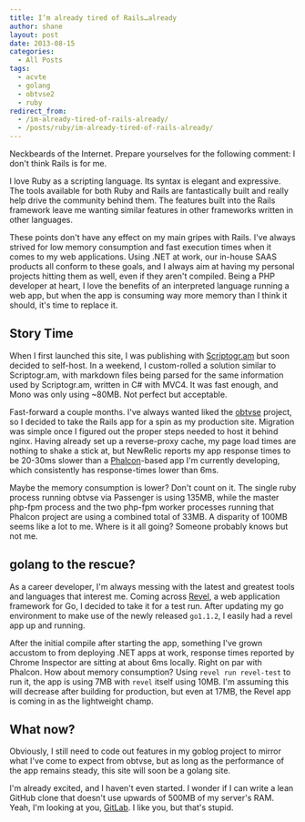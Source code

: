 ```yaml
---
title: I’m already tired of Rails…already
author: shane
layout: post
date: 2013-08-15
categories:
  - All Posts
tags:
  - acvte
  - golang
  - obtvse2
  - ruby
redirect_from:
  - /im-already-tired-of-rails-already/
  - /posts/ruby/im-already-tired-of-rails-already/
---
```


Neckbeards of the Internet. Prepare yourselves for the following comment: I don't think Rails is for me.

I love Ruby as a scripting language. Its syntax is elegant and expressive. The tools available for both Ruby and Rails are fantastically built and really help drive the community behind them. The features built into the Rails framework leave me wanting similar features in other frameworks written in other languages.

These points don't have any effect on my main gripes with Rails. I've always strived for low memory consumption and fast execution times when it comes to my web applications. Using .NET at work, our in-house SAAS products all conform to these goals, and I always aim at having my personal projects hitting them as well, even if they aren't compiled. Being a PHP developer at heart, I love the benefits of an interpreted language running a web app, but when the app is consuming way more memory than I think it should, it's time to replace it.

<!--more-->

## Story Time

When I first launched this site, I was publishing with [Scriptogr.am][1] but soon decided to self-host. In a weekend, I custom-rolled a solution similar to Scriptogr.am, with markdown files being parsed for the same information used by Scriptogr.am, written in C# with MVC4. It was fast enough, and Mono was only using ~80MB. Not perfect but acceptable.

Fast-forward a couple months. I've always wanted liked the [obtvse][2] project, so I decided to take the Rails app for a spin as my production site. Migration was simple once I figured out the proper steps needed to host it behind nginx. Having already set up a reverse-proxy cache, my page load times are nothing to shake a stick at, but NewRelic reports my app response times to be 20-30ms slower than a [Phalcon][3]-based app I'm currently developing, which consistently has response-times lower than 6ms.

Maybe the memory consumption is lower? Don't count on it. The single ruby process running obtvse via Passenger is using 135MB, while the master php-fpm process and the two php-fpm worker processes running that Phalcon project are using a combined total of 33MB. A disparity of 100MB seems like a lot to me. Where is it all going? Someone probably knows but not me.

## golang to the rescue?

As a career developer, I'm always messing with the latest and greatest tools and languages that interest me. Coming across [Revel][4], a web application framework for Go, I decided to take it for a test run. After updating my go environment to make use of the newly released `go1.1.2`, I easily had a revel app up and running.

After the initial compile after starting the app, something I've grown accustom to from deploying .NET apps at work, response times reported by Chrome Inspector are sitting at about 6ms locally. Right on par with Phalcon. How about memory consumption? Using `revel run revel-test` to run it, the app is using 7MB with `revel` itself using 10MB. I'm assuming this will decrease after building for production, but even at 17MB, the Revel app is coming in as the lightweight champ.

## What now?

Obviously, I still need to code out features in my goblog project to mirror what I've come to expect from obtvse, but as long as the performance of the app remains steady, this site will soon be a golang site.

I'm already excited, and I haven't even started. I wonder if I can write a lean GitHub clone that doesn't use upwards of 500MB of my server's RAM. Yeah, I'm looking at you, [GitLab][5]. I like you, but that's stupid.

 [1]: http://scriptogr.am/
 [2]: https://github.com/natew/obtvse2
 [3]: http://phalconphp.com/
 [4]: http://robfig.github.io/revel/
 [5]: https://github.com/gitlabhq/gitlabhq
